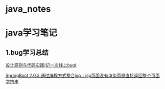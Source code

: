# java_notes
# java学习笔记

## 1.bug学习总结
[设计原则与代码实践(记一次线上bug)](https://github.com/Childe-Mu/java_notes/blob/master/bug%E5%AD%A6%E4%B9%A0%E6%80%BB%E7%BB%93/%E8%AE%BE%E8%AE%A1%E5%8E%9F%E5%88%99%E4%B8%8E%E4%BB%A3%E7%A0%81%E5%AE%9E%E8%B7%B5(%E8%AE%B0%E4%B8%80%E6%AC%A1%E7%BA%BF%E4%B8%8Abug).md)

[SpringBoot 2.0.3 通过编程方式整合jsp；jsp页面没有渲染而是直接返回整个页面字符串](https://segmentfault.com/q/1010000015307461?utm_source=tag-newest)
